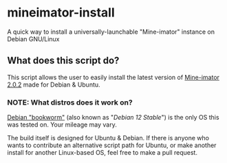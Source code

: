 # mineimator-install
A quick way to install a universally-launchable "Mine-imator" instance on Debian GNU/Linux

## What does this script do?
This script allows the user to easily install the latest version of [Mine-imator 2.0.2](https://www.mineimatorforums.com/index.php?/topic/90789-mine-imator-202/) made for Debian & Ubuntu.

### NOTE: What distros does it work on?
[Debian "bookworm"](https://www.mineimatorforums.com/index.php?/topic/90789-mine-imator-202/) (also known as "*Debian 12 Stable*") is the only OS this was tested on. Your mileage may vary.

The build itself is designed for Ubuntu & Debian. If there is anyone who wants to contribute an alternative script path for Ubuntu, or make another install for another Linux-based OS, feel free to make a pull request.
